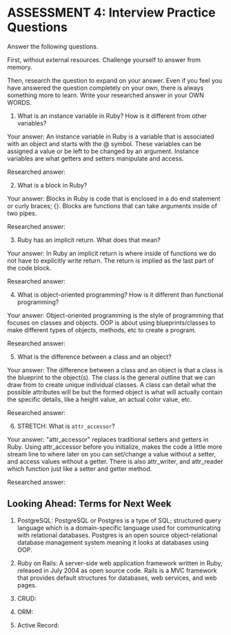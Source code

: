# ASSESSMENT 4: Interview Practice Questions
Answer the following questions.

First, without external resources. Challenge yourself to answer from memory.

Then, research the question to expand on your answer. Even if you feel you have answered the question completely on your own, there is always something more to learn. Write your researched answer in your OWN WORDS.  

1. What is an instance variable in Ruby? How is it different from other variables?

  Your answer: An instance variable in Ruby is a variable that is associated with an object and starts with the @ symbol. These variables can be assigned a value or be left to be changed by an argument. Instance variables are what getters and setters manipulate and access.

  Researched answer:



2. What is a block in Ruby?

  Your answer: Blocks in Ruby is code that is enclosed in a do end statement or curly braces; {}. Blocks are functions that can take arguments inside of two pipes. 

  Researched answer:



3. Ruby has an implicit return. What does that mean?

  Your answer: In Ruby an implicit return is where inside of functions we do not have to explicitly write return. The return is implied as the last part of the code block. 

  Researched answer:



4. What is object-oriented programming? How is it different than functional programming?

  Your answer: Object-oriented programming is the style of programming that focuses on classes and objects. OOP is about using blueprints/classes to make different types of objects, methods, etc to create a program. 

  Researched answer:



5. What is the difference between a class and an object?

  Your answer: The difference between a class and an object is that a class is the blueprint to the object(s). The class is the general outline that we can draw from to create unique individual classes. A class can detail what the possible attributes will be but the formed object is what will actually contain the specific details, like a height value, an actual color value, etc.

  Researched answer:



6. STRETCH: What is `attr_accessor`?

  Your answer: "attr_accessor" replaces  traditional setters and getters in Ruby. Using  attr_accessor before you initialize, makes the code a little more stream line to where later on you can set/change a value without a setter, and access values without a getter. There is also attr_writer, and attr_reader which function just like a setter and getter method. 

  Researched answer:



## Looking Ahead: Terms for Next Week

1. PostgreSQL: PostgreSQL or Postgres is a type of SQL; structured query language which is a domain-specific language used for communicating with relational databases. Postgres is an open source object-relational database management system meaning it looks at databases using OOP.
 
2. Ruby on Rails: A server-side web application framework written in Ruby, released in July 2004 as open source code. Rails is a MVC framework that provides default structures for databases, web services, and web pages.

3. CRUD:

4. ORM:

5. Active Record:
